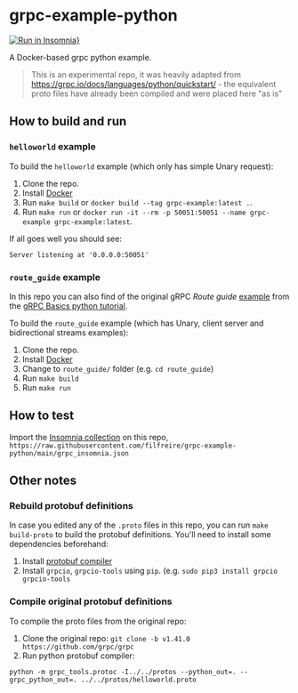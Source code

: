 # grpc-example-python

[![Run in Insomnia}](https://insomnia.rest/images/run.svg)](https://insomnia.rest/run/?label=filfreire%2Fgrpc-example-python&uri=https%3A%2F%2Fraw.githubusercontent.com%2Ffilfreire%2Fgrpc-example-python%2Fmain%2Fgrpc_insomnia.json)

A Docker-based grpc python example.

> This is an experimental repo, it was heavily adapted from https://grpc.io/docs/languages/python/quickstart/ - the equivalent proto files have already been compiled and were placed here "as is"

## How to build and run

### `helloworld` example

To build the `helloworld` example (which only has simple Unary request):

1. Clone the repo.
2. Install [Docker](https://docs.docker.com/get-docker/)
3. Run `make build` or `docker build --tag grpc-example:latest .`.
4. Run `make run` or `docker run -it --rm -p 50051:50051 --name grpc-example grpc-example:latest`.

If all goes well you should see:

```shell
Server listening at '0.0.0.0:50051'
```

### `route_guide` example

In this repo you can also find of the original gRPC *Route guide* [example](https://github.com/grpc/grpc/tree/v1.41.0/examples/python/route_guide) from the [gRPC Basics python tutorial](https://grpc.io/docs/languages/python/basics/).

To build the `route_guide` example (which has Unary, client server and bidirectional streams examples):

1. Clone the repo.
2. Install [Docker](https://docs.docker.com/get-docker/)
3. Change to `route_guide/` folder (e.g. `cd route_guide`)
4. Run `make build`
5. Run `make run`

## How to test

Import the [Insomnia collection](insomnia://app/import?uri=https://raw.githubusercontent.com/filfreire/grpc-example-python/main/grpc_insomnia.json) on this repo, `https://raw.githubusercontent.com/filfreire/grpc-example-python/main/grpc_insomnia.json`

## Other notes

### Rebuild protobuf definitions

In case you edited any of the `.proto` files in this repo, you can run `make build-proto` to build the protobuf definitions. You'll need to install some dependencies beforehand:

1. Install [protobuf compiler](https://grpc.io/docs/protoc-installation/)
2. Install `grpcio`, `grpcio-tools` using `pip`. (e.g. `sudo pip3 install grpcio grpcio-tools`

### Compile original protobuf definitions 

To compile the proto files from the original repo:

1. Clone the original repo: `git clone -b v1.41.0 https://github.com/grpc/grpc`
2. Run python protobuf compiler:

```shell
python -m grpc_tools.protoc -I../../protos --python_out=. --grpc_python_out=. ../../protos/helloworld.proto
```
